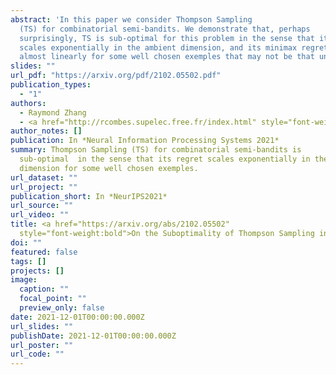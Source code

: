 ```yaml
---
abstract: 'In this paper we consider Thompson Sampling
  (TS) for combinatorial semi-bandits. We demonstrate that, perhaps
  surprisingly, TS is sub-optimal for this problem in the sense that its regret
  scales exponentially in the ambient dimension, and its minimax regret scales
  almost linearly for some well chosen exemples that may not be that uncommon. '
slides: ""
url_pdf: "https://arxiv.org/pdf/2102.05502.pdf"
publication_types:
  - "1"
authors:
  - Raymond Zhang
  - <a href="http://rcombes.supelec.free.fr/index.html" style="font-weight:bold">Richard Combes</a>
author_notes: []
publication: In *Neural Information Processing Systems 2021*
summary: Thompson Sampling (TS) for combinatorial semi-bandits is
  sub-optimal  in the sense that its regret scales exponentially in the ambient
  dimension for some well chosen exemples.
url_dataset: ""
url_project: ""
publication_short: In *NeurIPS2021*
url_source: ""
url_video: ""
title: <a href="https://arxiv.org/abs/2102.05502"
  style="font-weight:bold">On the Suboptimality of Thompson Sampling in High Dimensions</a> 
doi: ""
featured: false
tags: []
projects: []
image:
  caption: ""
  focal_point: ""
  preview_only: false
date: 2021-12-01T00:00:00.000Z
url_slides: ""
publishDate: 2021-12-01T00:00:00.000Z
url_poster: ""
url_code: ""
---
```


<!-- {{% callout note %}}
Click the *Cite* button above to demo the feature to enable visitors to import publication metadata into their reference management software.
{{% /callout %}}

{{% callout note %}}
Create your slides in Markdown - click the *Slides* button to check out the example.
{{% /callout %}}

Supplementary notes can be added here, including [code, math, and images](https://wowchemy.com/docs/writing-markdown-latex/). -->
